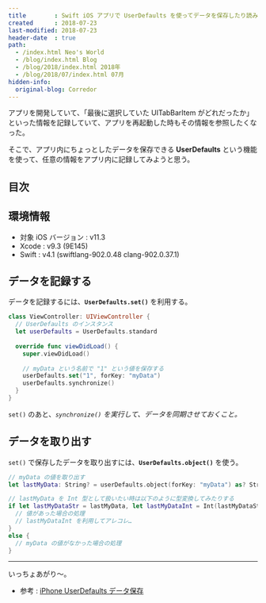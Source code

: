 ```yaml
---
title        : Swift iOS アプリで UserDefaults を使ってデータを保存したり読み込んだりする
created      : 2018-07-23
last-modified: 2018-07-23
header-date  : true
path:
  - /index.html Neo's World
  - /blog/index.html Blog
  - /blog/2018/index.html 2018年
  - /blog/2018/07/index.html 07月
hidden-info:
  original-blog: Corredor
---
```


アプリを開発していて、「最後に選択していた UITabBarItem がどれだったか」といった情報を記録していて、アプリを再起動した時もその情報を参照したくなった。

そこで、アプリ内にちょっとしたデータを保存できる **UserDefaults** という機能を使って、任意の情報をアプリ内に記録してみようと思う。

## 目次

## 環境情報

- 対象 iOS バージョン : v11.3
- Xcode : v9.3 (9E145)
- Swift : v4.1 (swiftlang-902.0.48 clang-902.0.37.1)

## データを記録する

データを記録するには、**`UserDefaults.set()`** を利用する。

```swift
class ViewController: UIViewController {
  // UserDefaults のインスタンス
  let userDefaults = UserDefaults.standard
  
  override func viewDidLoad() {
    super.viewDidLoad()
    
    // myData という名前で "1" という値を保存する
    userDefaults.set("1", forKey: "myData")
    userDefaults.synchronize()
  }
}
```

`set()` のあと、*`synchronize()` を実行して、データを同期させておくこと。*

## データを取り出す

`set()` で保存したデータを取り出すには、**`UserDefaults.object()`** を使う。

```swift
// myData の値を取り出す
let lastMyData: String? = userDefaults.object(forKey: "myData") as? String

// lastMyData を Int 型として扱いたい時は以下のように型変換してみたりする
if let lastMyDataStr = lastMyData, let lastMyDataInt = Int(lastMyDataStr) {
  // 値があった場合の処理
  // lastMyDataInt を利用してアレコレ…
}
else {
  // myData の値がなかった場合の処理
}
```

---

いっちょあがり～。

- 参考 : [iPhone UserDefaults データ保存](https://i-app-tec.com/ios/nsuserdefaults.html)
